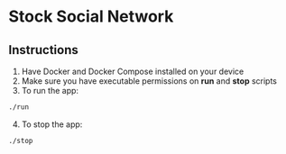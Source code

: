 # Stock Social Network

## Instructions
1. Have Docker and Docker Compose installed on your device
2. Make sure you have executable permissions on **run** and **stop** scripts
3. To run the app:
```sh
./run
```
4. To stop the app:
```sh
./stop
```